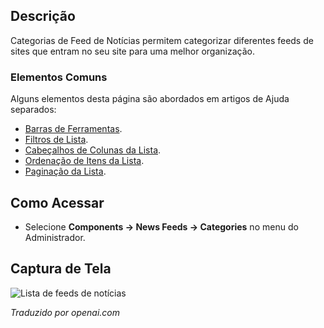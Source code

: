 <!-- Filename: Help4.x:News_Feeds:_Categories  / Display title: Feeds de Notícias: Categorias -->

## Descrição

Categorias de Feed de Notícias permitem categorizar diferentes feeds de sites que entram no seu site para uma melhor organização.

### Elementos Comuns

Alguns elementos desta página são abordados em artigos de Ajuda separados:

* [Barras de Ferramentas](jdocmanual?article=help/common-elements/toolbars).
* [Filtros de Lista](jdocmanual?article=help/common-elements/list-filters).
* [Cabeçalhos de Colunas da Lista](jdocmanual?article=help/common-elements/list-column-headers).
* [Ordenação de Itens da Lista](jdocmanual?article=help/common-elements/list-ordering).
* [Paginação da Lista](jdocmanual?article=help/common-elements/list-pagination).

## Como Acessar

- Selecione **Components → News Feeds → Categories** no menu do Administrador.

## Captura de Tela

![Lista de feeds de notícias](../../../ptbr/images/news-feeds/news-feeds-categories.png)


*Traduzido por openai.com*

